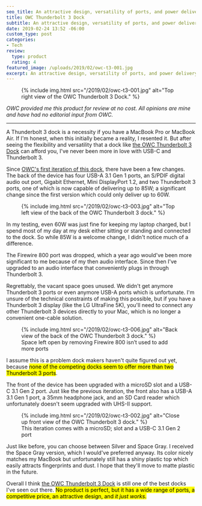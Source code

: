 ```yaml
---
seo_title: An attractive design, versatility of ports, and power delivery make OWC's Thunderbolt 3 Dock one the best for Mac
title: OWC Thunderbolt 3 Dock
subtitle: An attractive design, versatility of ports, and power delivery make this dock one the best for Mac
date: 2019-02-24 13:52 -06:00
custom_type: post
categories:
- Tech
review:
  type: product
  rating: 4
featured_image: /uploads/2019/02/owc-t3-001.jpg
excerpt: An attractive design, versatility of ports, and power delivery make this dock one the best for Mac.
---
```


<figure class="extendout">
  {% include img.html src="/2019/02/owc-t3-001.jpg" alt="Top right view of the OWC Thunderbolt 3 Dock." %}
</figure>

*OWC provided me this product for review at no cost. All opinions are mine and have had no editorial input from OWC.*

---

A Thunderbolt 3 dock is a necessity if you have a MacBook Pro or MacBook Air. If I'm honest, when this initially became a reality, I resented it. But after seeing the flexibility and versatility that a dock like [the OWC Thunderbolt 3 Dock](https://amzn.to/2Eg9mlA) can afford you, I've never been more in love with <span class="caps">USB-C</span> and Thunderbolt 3.

Since [OWC's first iteration of this dock](https://youtu.be/-bn9r6ykY0Y), there have been a few changes. The back of the device has four <span class="caps">USB-A</span> 3.1 Gen 1 ports, an <span class="caps">S/PDIF</span> digital audio out port, Gigabit Ethernet, Mini DisplayPort 1.2, and two Thunderbolt 3 ports, one of which is now capable of delivering up to 85W; a significant change since the first version which could only deliver up to 60W.

<figure class="reg">
  {% include img.html src="/2019/02/owc-t3-003.jpg" alt="Top left view of the back of the OWC Thunderbolt 3 dock." %}
</figure>

In my testing, even 60W was just fine for keeping my laptop charged, but I spend most of my day at my desk either sitting or standing and connected to the dock. So while 85W is a welcome change, I didn't notice much of a difference.

The Firewire 800 port was dropped, which a year ago would've been more significant to me because of my then audio interface. Since then I've upgraded to an audio interface that conveniently plugs in through Thunderbolt 3.

Regrettably, the vacant space goes unused. We didn't get anymore Thunderbolt 3 ports or even anymore <span class="caps">USB-A</span> ports which is unfortunate. I'm unsure of the technical constraints of making this possible, but if you have a Thunderbolt 3 display (like the LG UltraFine 5K), you'll need to connect any other Thunderbolt 3 devices directly to your Mac, which is no longer a convenient one-cable solution.

<figure class="alignright">
  {% include img.html src="/2019/02/owc-t3-006.jpg" alt="Back view of the back of the OWC Thunderbolt 3 dock." %}
  <figcaption>Space left open by removing Firewire 800 isn’t used to add more ports</figcaption>
</figure>

I assume this is a problem dock makers haven't quite figured out yet, because <mark markdown="span">none of the competing docks seem to offer more than two Thunderbolt 3&nbsp;ports</mark>.

The front of the device has been upgraded with a microSD slot and a <span class="caps">USB-C</span> 3.1 Gen 2 port. Just like the previous iteration, the front also has a <span class="caps">USB-A</span> 3.1 Gen 1 port, a 35mm headphone jack, and an SD Card reader which unfortunately doesn't seem upgraded with UHS-II support.

<figure class="alignleft">
  {% include img.html src="/2019/02/owc-t3-002.jpg" alt="Close up front view of the OWC Thunderbolt 3 dock." %}
  <figcaption>This iteration comes with a micro<span class="caps">SD</span>; slot and a <span class="caps">USB-C</span> 3.1 Gen 2 port</figcaption>
</figure>

Just like before, you can choose between Silver and Space Gray. I received the Space Gray version, which I would've preferred anyway. Its color nicely matches my MacBook but unfortunately still has a shiny plastic top which easily attracts fingerprints and dust. I hope that they'll move to matte plastic in the future.

Overall I think [the OWC Thunderbolt 3 Dock](https://amzn.to/2Eg9mlA) is still one of the best docks I've seen out there. <mark markdown="span">No product is perfect, but it has a wide range of ports, a competitive price, an attractive design, and *it just&nbsp;works*.</mark>
